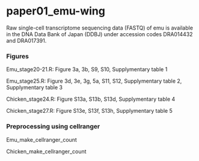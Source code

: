 # paper01_emu-wing

Raw single-cell transcriptome sequencing data (FASTQ) of emu is available in the DNA Data Bank of Japan (DDBJ) under accession codes DRA014432 and DRA017391.


### Figures
Emu_stage20-21.R: Figure 3a, 3b, S9, S10, Supplymentary table 1

Emu_stage25.R: Figure 3d, 3e, 3g, 5a, S11, S12, Supplymentary table 2, Supplymentary table 3

Chicken_stage24.R:  Figure S13a, S13b, S13d, Supplymentary table 4

Chicken_stage27.R:  Figure S13e, S13f, S13h, Supplymentary table 5


### Preprocessing using cellranger
Emu_make_cellranger_count

Chicken_make_cellranger_count
